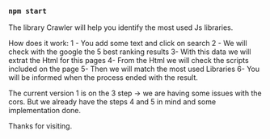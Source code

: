 ### `npm start`

The library Crawler will help you identify the most used Js libraries.

How does it work: 
    1 - You add some text and click on search
    2 - We will check with the google the 5 best ranking results
    3- With this data we will extrat the Html for this pages
    4- From the Html we will check the scripts included on the page
    5- Then we will match the most used Libraries
    6- You will be informed when the process ended with the result.



The current version 1 is on the 3 step -> we are having some issues with the cors.
But we already have the steps 4 and 5 in mind and some implementation done.


Thanks for visiting.

